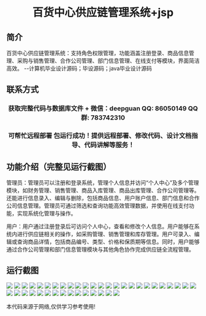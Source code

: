 <p><h1 align="center">百货中心供应链管理系统+jsp</h1></p>

## 简介
百货中心供应链管理系统：支持角色权限管理，功能涵盖注册登录、商品信息管理、采购与销售管理、合作公司管理、部门信息管理、在线支付等模块，界面简洁高效。    --计算机毕业设计源码；毕设源码；java毕业设计源码


## 联系方式
<p><h3 align="center">获取完整代码与数据库文件 + 微信：deepguan QQ: 86050149 QQ群: 783742310</h3></p>
<p><h3 align="center">可帮忙远程部署 包运行成功！提供远程部署、修改代码、设计文档指导、代码讲解等服务！</h3></p>

## 功能介绍（完整见运行截图）
管理员：管理员可以注册和登录系统，管理个人信息并访问“个人中心”及多个管理模块，如财务管理、销售管理、商品入库管理、商品出库管理、合作公司管理等。还能进行信息录入、编辑与删除，包括商品信息、用户账户信息、部门信息和合作公司信息管理。管理员可通过筛选和查询功能高效管理数据，并使用在线支付功能，实现系统化管理与操作。

用户：用户通过注册登录后可访问个人中心，查看和修改个人信息。用户能够在系统内进行供应链相关的操作，如采购管理、销售管理和库存管理。用户可录入、编辑或查询商品详情，包括商品编号、类型、价格和保质期等信息。同时，用户能够通过合作公司管理和部门信息管理模块与其他角色协作完成供应链全流程管理。


## 运行截图
![](img/001.jpg)
![](img/002.jpg)
![](img/003.jpg)
![](img/004.jpg)
![](img/005.jpg)
![](img/006.jpg)
![](img/007.jpg)
![](img/008.jpg)
![](img/009.jpg)
![](img/010.jpg)
![](img/011.jpg)
![](img/012.jpg)
![](img/013.jpg)
![](img/014.jpg)
![](img/015.jpg)
![](img/016.jpg)
![](img/017.jpg)
![](img/018.jpg)
![](img/019.jpg)
![](img/020.jpg)
![](img/021.jpg)
![](img/022.jpg)
![](img/023.jpg)
![](img/024.jpg)
![](img/025.jpg)
![](img/026.jpg)
![](img/027.jpg)
![](img/028.jpg)
![](img/029.jpg)
![](img/030.jpg)
![](img/031.jpg)
![](img/032.jpg)
![](img/033.jpg)
![](img/034.jpg)
![](img/035.jpg)
![](img/036.jpg)
![](img/037.jpg)
![](img/038.jpg)
![](img/039.jpg)
![](img/040.jpg)

<p>本代码来源于网络,仅供学习参考使用!</p>
